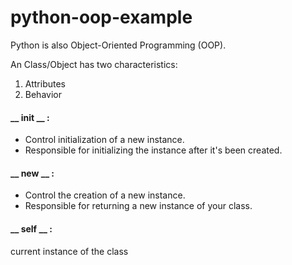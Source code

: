 # python-oop-example

Python is also Object-Oriented Programming (OOP).

An Class/Object has two characteristics:

1) Attributes
2) Behavior

#### __ init __ :
- Control initialization of a new instance.
- Responsible for initializing the instance after it's been created.

#### __ new __ :
- Control the creation of a new instance.
- Responsible for returning a new instance of your class.


#### __ self __ :
current instance of the class

